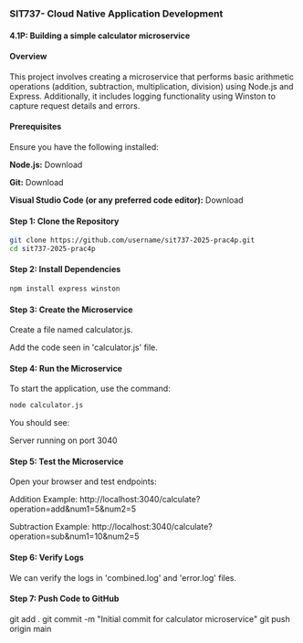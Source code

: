 
### SIT737- Cloud Native Application Development ####
#### 4.1P: Building a simple calculator microservice

#### Overview

This project involves creating a microservice that performs basic arithmetic operations (addition, subtraction, multiplication, division) using Node.js and Express. Additionally, it includes logging functionality using Winston to capture request details and errors.

#### Prerequisites

Ensure you have the following installed:

**Node.js:** Download

**Git:** Download

**Visual Studio Code (or any preferred code editor):** Download

#### Step 1: Clone the Repository

```sh
git clone https://github.com/username/sit737-2025-prac4p.git
cd sit737-2025-prac4p
```

#### Step 2: Install Dependencies

```sh
npm install express winston
```

#### Step 3: Create the Microservice

Create a file named calculator.js.

Add the code seen in 'calculator.js' file.

#### Step 4: Run the Microservice

To start the application, use the command:

```sh
node calculator.js
```

You should see:

Server running on port 3040

#### Step 5: Test the Microservice

Open your browser and test endpoints:

Addition Example: http://localhost:3040/calculate?operation=add&num1=5&num2=5

Subtraction Example: http://localhost:3040/calculate?operation=sub&num1=10&num2=5

#### Step 6: Verify Logs

We can verify the logs in 'combined.log' and 'error.log' files.

#### Step 7: Push Code to GitHub

git add .
git commit -m "Initial commit for calculator microservice"
git push origin main
